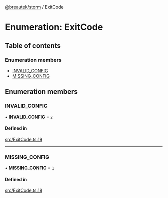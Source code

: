 [@breautek/storm](../README.md) / ExitCode

# Enumeration: ExitCode

## Table of contents

### Enumeration members

- [INVALID\_CONFIG](ExitCode.md#invalid_config)
- [MISSING\_CONFIG](ExitCode.md#missing_config)

## Enumeration members

### INVALID\_CONFIG

• **INVALID\_CONFIG** = `2`

#### Defined in

[src/ExitCode.ts:19](https://github.com/breautek/storm/blob/2f08fb3/src/ExitCode.ts#L19)

___

### MISSING\_CONFIG

• **MISSING\_CONFIG** = `1`

#### Defined in

[src/ExitCode.ts:18](https://github.com/breautek/storm/blob/2f08fb3/src/ExitCode.ts#L18)
